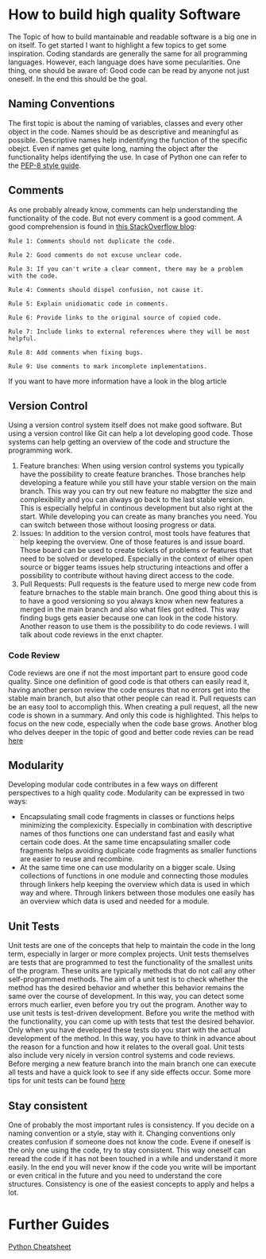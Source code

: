 # How to build high quality Software
The Topic of how to build mantainable and readable software is a big one in on itself. To get started I want to highlight a few topics to get some inspiration. Coding standards are generally the same for all programming languages. However, each language does have some pecularities. 
One thing, one should be aware of: Good code can be read by anyone not just oneself. In the end this should be the goal.

## Naming Conventions
The first topic is about the naming of variables, classes and every other object in the code. Names should be as descriptive and meaningful as possible. Descriptive names help indentifying the function of the specific obejct. Even if names get quite long, naming the object after the functionality helps identifying the use.
In case of Python one can refer to the [PEP-8 style guide](https://peps.python.org/pep-0008/).

## Comments
As one probably already know, comments can help understanding the functionality of the code. But not every comment is a good comment. 
A good comprehension is found in [this StackOverflow blog](https://stackoverflow.blog/2021/12/23/best-practices-for-writing-code-comments/):

```
Rule 1: Comments should not duplicate the code.

Rule 2: Good comments do not excuse unclear code.

Rule 3: If you can't write a clear comment, there may be a problem with the code.

Rule 4: Comments should dispel confusion, not cause it.

Rule 5: Explain unidiomatic code in comments.

Rule 6: Provide links to the original source of copied code.

Rule 7: Include links to external references where they will be most helpful.

Rule 8: Add comments when fixing bugs.

Rule 9: Use comments to mark incomplete implementations.
```
If you want to have more information have a look in the blog article

## Version Control
Using a version control system itself does not make good software. But using a version control like Git can help a lot developing good code. Those systems can help getting an overview of the code and structure the programming work. 
1. Feature branches:
   When using version control systems you typically have the possibility to create feature branches. Those branches help developing a feature while you still have your stable version on the main branch. This way you can try out new feature no mabgtter the size and complexibility and you can always go back to the last    stable version. This is especially helpful in continous development but also right at the start. While developing you can create as many branches you need. You can switch between those without loosing progress or data.
2. Issues:
   In addition to the version control, most tools have features that help keeping the overview. One of those features is and issue board. Those board can be used to create tickets of problems or features that need to be solved or developed. Especially in the context of eiher open source or bigger teams issues help       structuring inteactions and offer a possibility to contribute without having direct access to the code. 
3. Pull Requests:
   Pull requests is the feature used to merge new code from feature brnaches to the stable main branch. One good thing about this is to have a good versioning so you always know when new features a merged in the main branch and also what files got edited. This way finding bugs gets easier because one can look in the     code history. Another reason to use them is the possibility to do code reviews. I will talk about code reviews in the enxt chapter.

### Code Review
Code reviews are one if not the most important part to ensure good code quality. Since one definition of good code is that others can easily read it, having another person review the code ensures that no errors get into the stable main branch, but also that other people can read it. Pull requests can be an easy tool to accompligh this. When creating a pull request, all the new code is shown in a summary. And only this code is highlighted. This helps to focus on the new code, especially when the code base grows. Another blog who delves deeper in the topic of good and better code revies can be read [here](https://stackoverflow.blog/2019/09/30/how-to-make-good-code-reviews-better/)

## Modularity
Developing modular code contributes in a few ways on different perspectives to a high quality code. Modularity can be expressed in two ways:
- Encapsulating small code fragments in classes or functions helps minimizing the complexicity. Especially in combination with descriptive names of thos functions one can understand fast and easily what certain code does. At the same time encapsulating smaller code fragments helps avoiding duplicate code fragments as smaller functions are easier to reuse and recombine.
- At the same time one can use modularity on a bigger scale. Using collections of functions in one module and connecting those modules through linkers help keeping the overview which data is used in which way and where. Through linkers between those modules one easily has an overview which data is used and needed for a module. 

## Unit Tests
Unit tests are one of the concepts that help to maintain the code in the long term, especially in larger or more complex projects. Unit tests themselves are tests that are programmed to test the functionality of the smallest units of the program. These units are typically methods that do not call any other self-programmed methods. The aim of a unit test is to check whether the method has the desired behavior and whether this behavior remains the same over the course of development. In this way, you can detect some errors much earlier, even before you try out the program. 
Another way to use unit tests is test-driven development. Before you write the method with the functionality, you can come up with tests that test the desired behavior. Only when you have developed these tests do you start with the actual development of the method. In this way, you have to think in advance about the reason for a function and how it relates to the overall goal.
Unit tests also include very nicely in version control systems and code reviews. Before merging a new feature branch into the main branch one can execute all tests and have a quick look to see if any side effects occur. 
Some more tips for unit tests can be found [here](https://leanylabs.com/blog/good-unit-tests/)

## Stay consistent
One of probably the most important rules is consistency. If you decide on a naming convention or a style, stay with it. Changing conventions only creates confusion if someone does not know the code. Evene if oneself is the only one using the code, try to stay consistent. This way oneself can reread the code if it has not been touched in a while and understand it more easily. In the end you will never know if the code you write will be important or even critical in the future and you need to understand the core structures. Consistency is one of the easiest concepts to apply and helps a lot.

# Further Guides
[Python Cheatsheet](https://github.com/gto76/python-cheatsheet?tab=readme-ov-file)

